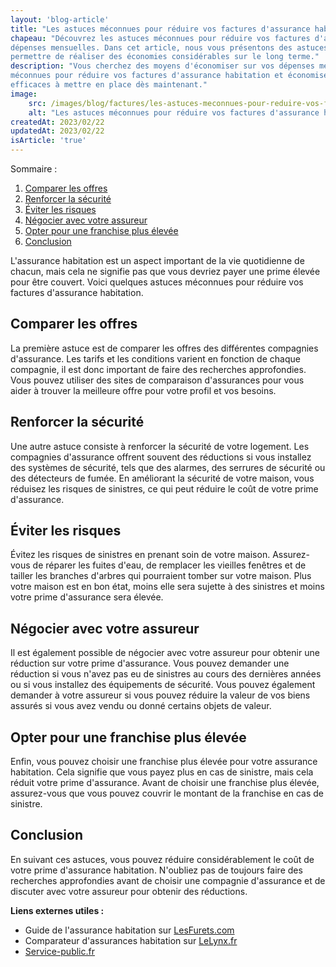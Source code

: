 ```yaml
---
layout: 'blog-article'
title: "Les astuces méconnues pour réduire vos factures d'assurance habitation"
chapeau: "Découvrez les astuces méconnues pour réduire vos factures d'assurance habitation et économisez sur vos
dépenses mensuelles. Dans cet article, nous vous présentons des astuces simples à mettre en place qui pourraient vous
permettre de réaliser des économies considérables sur le long terme."
description: "Vous cherchez des moyens d'économiser sur vos dépenses mensuelles ? Découvrez dans cet article les astuces
méconnues pour réduire vos factures d'assurance habitation et économiser sur le long terme. Des astuces simples et
efficaces à mettre en place dès maintenant."
image:
    src: /images/blog/factures/les-astuces-meconnues-pour-reduire-vos-factures-dassurance-habitation.png
    alt: "Les astuces méconnues pour réduire vos factures d'assurance habitation"
createdAt: 2023/02/22
updatedAt: 2023/02/22
isArticle: 'true'
---
```


<div class="mt-4 rounded-md bg-gray-100 p-4">
Sommaire :

<ol class="flex flex-col">
    <li><a href="#comparer-les-offres">Comparer les offres</a></li>
    <li><a href="#renforcer-la-sécurité">Renforcer la sécurité</a></li>
    <li><a href="#éviter-les-risques">Éviter les risques</a></li>
    <li><a href="#négocier-avec-votre-assureur">Négocier avec votre assureur</a></li>
    <li><a href="#opter-pour-une-franchise-plus-élevée">Opter pour une franchise plus élevée</a></li>
    <li><a href="#conclusion" title="Conclusion">Conclusion</a></li>
</ol>
</div>

L'assurance habitation est un aspect important de la vie quotidienne de chacun, mais cela ne signifie pas que vous
devriez payer une prime élevée pour être couvert. Voici quelques astuces méconnues pour réduire vos factures d'assurance
habitation.

## Comparer les offres

La première astuce est de comparer les offres des différentes compagnies d'assurance. Les tarifs et les conditions
varient en fonction de chaque compagnie, il est donc important de faire des recherches approfondies. Vous pouvez
utiliser des sites de comparaison d'assurances pour vous aider à trouver la meilleure offre pour votre profil et vos
besoins.

## Renforcer la sécurité

Une autre astuce consiste à renforcer la sécurité de votre logement. Les compagnies d'assurance offrent souvent des
réductions si vous installez des systèmes de sécurité, tels que des alarmes, des serrures de sécurité ou des détecteurs
de fumée. En améliorant la sécurité de votre maison, vous réduisez les risques de sinistres, ce qui peut réduire le coût
de votre prime d'assurance.

## Éviter les risques

Évitez les risques de sinistres en prenant soin de votre maison. Assurez-vous de réparer les fuites d'eau, de remplacer
les vieilles fenêtres et de tailler les branches d'arbres qui pourraient tomber sur votre maison. Plus votre maison est
en bon état, moins elle sera sujette à des sinistres et moins votre prime d'assurance sera élevée.

## Négocier avec votre assureur

Il est également possible de négocier avec votre assureur pour obtenir une réduction sur votre prime d'assurance. Vous
pouvez demander une réduction si vous n'avez pas eu de sinistres au cours des dernières années ou si vous installez des
équipements de sécurité. Vous pouvez également demander à votre assureur si vous pouvez réduire la valeur de vos biens
assurés si vous avez vendu ou donné certains objets de valeur.

## Opter pour une franchise plus élevée

Enfin, vous pouvez choisir une franchise plus élevée pour votre assurance habitation. Cela signifie que vous payez plus
en cas de sinistre, mais cela réduit votre prime d'assurance. Avant de choisir une franchise plus élevée, assurez-vous
que vous pouvez couvrir le montant de la franchise en cas de sinistre.

## Conclusion

En suivant ces astuces, vous pouvez réduire considérablement le coût de votre prime d'assurance habitation. N'oubliez
pas de toujours faire des recherches approfondies avant de choisir une compagnie d'assurance et de discuter avec votre
assureur pour obtenir des réductions.

**Liens externes utiles :**

- Guide de l'assurance habitation sur <a href="https://www.lesfurets.com/assurance-habitation/guide" title="LesFurets.com" target="_blank">LesFurets.com</a>
- Comparateur d'assurances habitation sur <a href="https://www.lelynx.fr/assurance-habitation/" title="LeLynx.fr" target="_blank">LeLynx.fr</a>
- <a href="https://www.service-public.fr/particuliers/vosdroits/N44" title="Service-public.fr" target="_blank">Service-public.fr</a>